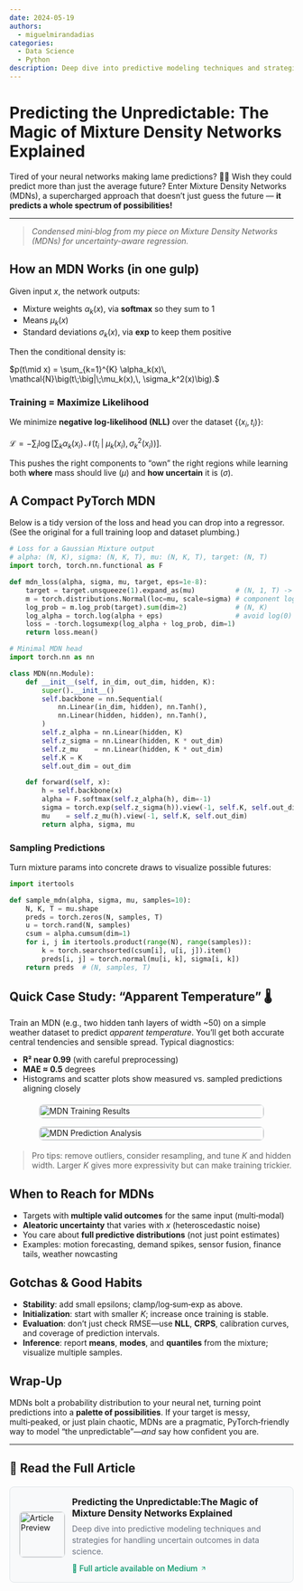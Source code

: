 ```yaml
---
date: 2024-05-19
authors:
  - miguelmirandadias
categories:
  - Data Science
  - Python
description: Deep dive into predictive modeling techniques and strategies for handling uncertain outcomes in data science.
---
```


# Predicting the Unpredictable: The Magic of Mixture Density Networks Explained

Tired of your neural networks making lame predictions? 🤦‍♂️ Wish they could predict more than just the average future? Enter Mixture Density Networks (MDNs), a supercharged approach that doesn’t just guess the future — **it predicts a whole spectrum of possibilities!**

<!-- more -->

---
> *Condensed mini‑blog from my piece on Mixture Density Networks (MDNs) for uncertainty-aware regression.*


## How an MDN Works (in one gulp)

Given input $x$, the network outputs:

* Mixture weights $\alpha_k(x)$, via **softmax** so they sum to 1
* Means $\mu_k(x)$
* Standard deviations $\sigma_k(x)$, via **exp** to keep them positive

Then the conditional density is:

$p(t\mid x) = \sum_{k=1}^{K} \alpha_k(x)\, \mathcal{N}\big(t\;\big|\;\mu_k(x),\, \sigma_k^2(x)\big).$

### Training = Maximize Likelihood

We minimize **negative log-likelihood (NLL)** over the dataset $\{(x_i, t_i)\}$:

$\mathcal{L} = - \sum_i \log\Big[\sum_k \alpha_k(x_i)\, \mathcal{N}\big(t_i\;\big|\;\mu_k(x_i),\, \sigma_k^2(x_i)\big)\Big].$

This pushes the right components to “own” the right regions while learning both **where** mass should live ($\mu$) and **how uncertain** it is ($\sigma$).

## A Compact PyTorch MDN

Below is a tidy version of the loss and head you can drop into a regressor. (See the original for a full training loop and dataset plumbing.)

```python
# Loss for a Gaussian Mixture output
# alpha: (N, K), sigma: (N, K, T), mu: (N, K, T), target: (N, T)
import torch, torch.nn.functional as F

def mdn_loss(alpha, sigma, mu, target, eps=1e-8):
    target = target.unsqueeze(1).expand_as(mu)          # (N, 1, T) -> (N, K, T)
    m = torch.distributions.Normal(loc=mu, scale=sigma) # component log-probs
    log_prob = m.log_prob(target).sum(dim=2)            # (N, K)
    log_alpha = torch.log(alpha + eps)                  # avoid log(0)
    loss = -torch.logsumexp(log_alpha + log_prob, dim=1)
    return loss.mean()
```

```python
# Minimal MDN head
import torch.nn as nn

class MDN(nn.Module):
    def __init__(self, in_dim, out_dim, hidden, K):
        super().__init__()
        self.backbone = nn.Sequential(
            nn.Linear(in_dim, hidden), nn.Tanh(),
            nn.Linear(hidden, hidden), nn.Tanh(),
        )
        self.z_alpha = nn.Linear(hidden, K)
        self.z_sigma = nn.Linear(hidden, K * out_dim)
        self.z_mu    = nn.Linear(hidden, K * out_dim)
        self.K = K
        self.out_dim = out_dim

    def forward(self, x):
        h = self.backbone(x)
        alpha = F.softmax(self.z_alpha(h), dim=-1)
        sigma = torch.exp(self.z_sigma(h)).view(-1, self.K, self.out_dim)
        mu    = self.z_mu(h).view(-1, self.K, self.out_dim)
        return alpha, sigma, mu
```

### Sampling Predictions

Turn mixture params into concrete draws to visualize possible futures:

```python
import itertools

def sample_mdn(alpha, sigma, mu, samples=10):
    N, K, T = mu.shape
    preds = torch.zeros(N, samples, T)
    u = torch.rand(N, samples)
    csum = alpha.cumsum(dim=1)
    for i, j in itertools.product(range(N), range(samples)):
        k = torch.searchsorted(csum[i], u[i, j]).item()
        preds[i, j] = torch.normal(mu[i, k], sigma[i, k])
    return preds  # (N, samples, T)
```

## Quick Case Study: “Apparent Temperature” 🌡️

Train an MDN (e.g., two hidden tanh layers of width \~50) on a simple weather dataset to predict *apparent temperature*. You’ll get both accurate central tendencies and sensible spread. Typical diagnostics:

* **R² near 0.99** (with careful preprocessing)
* **MAE ≈ 0.5** degrees
* Histograms and scatter plots show measured vs. sampled predictions aligning closely

<div style="display: flex; gap: 16px; margin: 20px 0; justify-content: center; flex-wrap: wrap; align-items: stretch;">
  <div style="flex: 1; min-width: 300px; max-width: 400px; display: flex;">
    <img src="https://miro.medium.com/v2/resize:fit:4800/format:webp/1*gy6r0W_47f0uuaIeO_Vf-g.png" alt="MDN Training Results" style="width: 100%; height: 100%; object-fit: cover; border-radius: 8px; border: 1px solid var(--md-default-fg-color--lightest, #e1e5e9); cursor: pointer;" onclick="openLightbox(this.src, this.alt)">
  </div>
  <div style="flex: 1; min-width: 300px; max-width: 400px; display: flex;">
    <img src="https://miro.medium.com/v2/resize:fit:4800/format:webp/1*6dE9aYdAH59i_jkyc8w3Vg.png" alt="MDN Prediction Analysis" style="width: 100%; height: 100%; object-fit: cover; border-radius: 8px; border: 1px solid var(--md-default-fg-color--lightest, #e1e5e9); cursor: pointer;" onclick="openLightbox(this.src, this.alt)">
  </div>
</div>

<!-- Lightbox Modal -->
<div id="lightbox" style="display: none; position: fixed; top: 0; left: 0; width: 100%; height: 100%; background: rgba(0,0,0,0.9); z-index: 9999; cursor: pointer;" onclick="closeLightbox()">
  <div style="position: absolute; top: 50%; left: 50%; transform: translate(-50%, -50%); max-width: 90%; max-height: 90%;">
    <img id="lightbox-img" src="" alt="" style="max-width: 100%; max-height: 100%; border-radius: 8px;">
  </div>
  <div style="position: absolute; top: 20px; right: 30px; color: white; font-size: 30px; font-weight: bold; cursor: pointer;" onclick="closeLightbox()">&times;</div>
</div>

<script>
function openLightbox(src, alt) {
  document.getElementById('lightbox').style.display = 'block';
  document.getElementById('lightbox-img').src = src;
  document.getElementById('lightbox-img').alt = alt;
  document.body.style.overflow = 'hidden';
}

function closeLightbox() {
  document.getElementById('lightbox').style.display = 'none';
  document.body.style.overflow = 'auto';
}

// Close lightbox with Escape key
document.addEventListener('keydown', function(e) {
  if (e.key === 'Escape') {
    closeLightbox();
  }
});
</script>

> Pro tips: remove outliers, consider resampling, and tune $K$ and hidden width. Larger $K$ gives more expressivity but can make training trickier.

## When to Reach for MDNs

* Targets with **multiple valid outcomes** for the same input (multi‑modal)
* **Aleatoric uncertainty** that varies with $x$ (heteroscedastic noise)
* You care about **full predictive distributions** (not just point estimates)
* Examples: motion forecasting, demand spikes, sensor fusion, finance tails, weather nowcasting

## Gotchas & Good Habits

* **Stability**: add small epsilons; clamp/log‑sum‑exp as above.
* **Initialization**: start with smaller $K$; increase once training is stable.
* **Evaluation**: don’t just check RMSE—use **NLL**, **CRPS**, calibration curves, and coverage of prediction intervals.
* **Inference**: report **means**, **modes**, and **quantiles** from the mixture; visualize multiple samples.

## Wrap‑Up

MDNs bolt a probability distribution to your neural net, turning point predictions into a **palette of possibilities**. If your target is messy, multi‑peaked, or just plain chaotic, MDNs are a pragmatic, PyTorch‑friendly way to model “the unpredictable”—*and* say how confident you are.

---

## 📖 Read the Full Article

<div class="medium-card" style="border: 1px solid var(--md-default-fg-color--lightest, #e1e5e9); border-radius: 8px; padding: 16px; margin: 20px 0; background: var(--md-code-bg-color, #f8f9fa); transition: all 0.2s ease;">
  <div style="display: flex; align-items: center; gap: 12px;">
    <div style="flex-shrink: 0;">
      <!-- Replace with your article image -->
      <img src="https://miro.medium.com/v2/resize:fit:4800/format:webp/1*pOHI3ogfv7133bB2rlMMqQ.png" alt="Article Preview" style="width: 80px; height: 80px; border-radius: 8px; object-fit: cover; border: 1px solid var(--md-default-fg-color--lightest, #e1e5e9);">
    </div>
    <div style="flex: 1;">
      <h4 style="margin: 0 0 8px 0; font-size: 16px; color: var(--md-default-fg-color, #1a1a1a);">Predicting the Unpredictable:The Magic of Mixture Density Networks Explained</h4>
      <!-- Replace with your custom description -->
      <p style="margin: 0 0 12px 0; font-size: 14px; color: var(--md-default-fg-color--light, #6b7280); line-height: 1.4;">Deep dive into predictive modeling techniques and strategies for handling uncertain outcomes in data science.</p>
      <a href="https://medium.com/data-science/predicting-the-unpredictable-905f634acc20" target="_blank" style="display: inline-flex; align-items: center; gap: 4px; color: var(--md-accent-fg-color, #059669); text-decoration: none; font-weight: 500; font-size: 14px; transition: color 0.2s ease;">
        📖 Full article available on Medium
        <svg width="12" height="12" viewBox="0 0 24 24" fill="none" stroke="currentColor" stroke-width="2">
          <path d="M7 17L17 7M17 7H7M17 7V17"/>
        </svg>
      </a>
    </div>
  </div>
</div>
